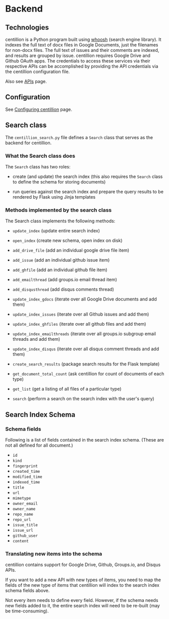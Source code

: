 # Backend

## Technologies

centillion is a Python program built using
[whoosh](https://bitbucket.org/mchaput/whoosh) (search
engine library).  It indexes the full text of docx files
in Google Documents, just the filenames for non-docx
files. The full text of issues and their comments are
indexed, and results are grouped by issue. centillion
requires Google Drive and Github OAuth apps. The
credentials to access these services via their respective
APIs can be accomplished by providing the API credentials
via the centillion configuration file.

Also see [APIs](apis_all.md) page.


## Configuration

See [Configuring centillion](config.md) page.


## Search class

The `centillion_search.py` file defines a
`Search` class that serves as the backend
for centillion.

### What the Search class does

The `Search` class has two roles:

- create (and update) the search index
  (this also requires the `Search` class
  to define the schema for storing documents)

- run queries against the search index and 
  prepare the query results to be rendered 
  by Flask using Jinja templates

### Methods implemented by the search class

The Search class implements the following methods:

- `update_index` (update entire search index)
- `open_index` (create new schema, open index on disk)

- `add_drive_file` (add an individual google drive file item)
- `add_issue` (add an individual github issue item)
- `add_ghfile` (add an individual github file item)
- `add_emailthread` (add groups.io email thread item)
- `add_disqusthread` (add disqus comments thread)

- `update_index_gdocs` (iterate over all Google Drive documents and add them)
- `update_index_issues` (iterate over all Github issues and add them)
- `update_index_ghfiles` (iterate over all github files and add them)
- `update_index_emailthreads` (iterate over all groups.io subgroup email threads and add them)
- `update_index_disqus` (iterate over all disqus comment threads and add them)

- `create_search_results` (package search results for the Flask template)
- `get_document_total_count` (ask centillion for count of documents of each type)
- `get_list` (get a listing of all files of a particular type)

- `search` (perform a search on the search index with the user's query)


## Search Index Schema

### Schema fields

Following is a list of fields contained in the 
search index schema. (These are not all defined
for all document.)

* `id`
* `kind`
* `fingerprint`
* `created_time`
* `modified_time`
* `indexed_time`
* `title`
* `url`
* `mimetype`
* `owner_email`
* `owner_name`
* `repo_name`
* `repo_url`
* `issue_title`
* `issue_url`
* `github_user`
* `content`

### Translating new items into the schema

centillion contains support for Google Drive,
Github, Groups.io, and Disqus APIs. 

If you want to add a new API with new types of items,
you need to map the fields of the new type of items 
that centillion will index to the search index schema
fields above.

Not every item needs to define every field. However, 
if the schema needs new fields added to it, the entire
search index will need to be re-built (may be 
time-consuming).

